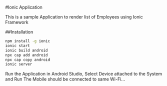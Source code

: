 #Ionic Application

This is a sample Application to render list of Employees using Ionic Framework

##Installation

```bash
npm install -g ionic
ionic start
ionic build android
npx cap add android
npx cap copy android
ionic server
```

Run the Application in Android Studio, Select Device attached to the System and Run
The Mobile should be connected to same Wi-Fi...
